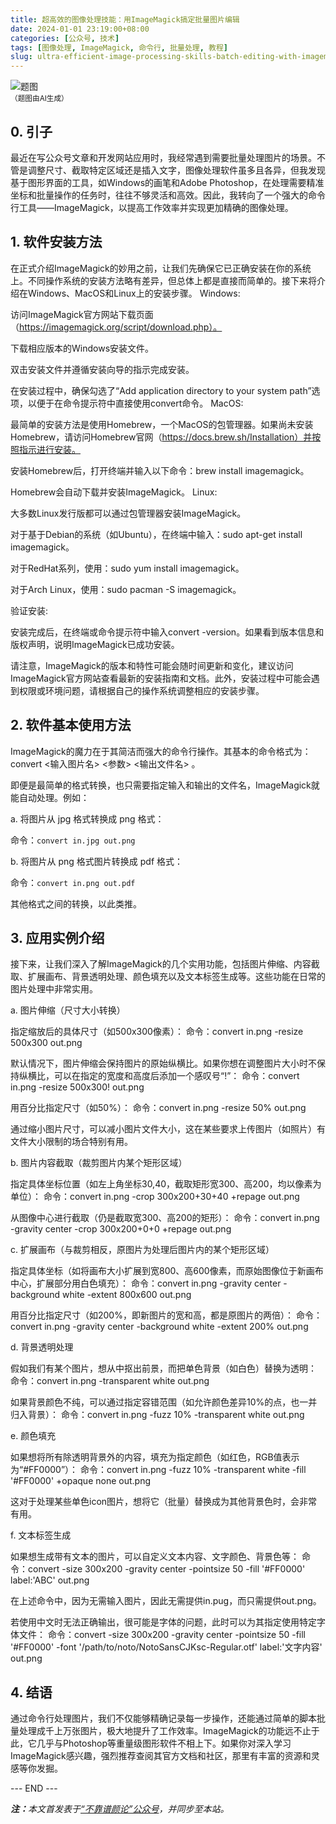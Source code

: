 ```yaml
---
title: 超高效的图像处理技能：用ImageMagick搞定批量图片编辑
date: 2024-01-01 23:19:00+08:00
categories: [公众号, 技术]
tags: [图像处理, ImageMagick, 命令行, 批量处理, 教程]
slug: ultra-efficient-image-processing-skills-batch-editing-with-imagemagick
---
```


<div class="p-3 text-center">
  <img class="img-fluid" src="/uploads/2024/0101/01.png" alt="题图" style="max-width:640px">
  <div><small>（题图由AI生成）</small></div>
</div>

## 0. 引子

最近在写公众号文章和开发网站应用时，我经常遇到需要批量处理图片的场景。不管是调整尺寸、截取特定区域还是插入文字，图像处理软件虽多且各异，但我发现基于图形界面的工具，如Windows的画笔和Adobe Photoshop，在处理需要精准坐标和批量操作的任务时，往往不够灵活和高效。因此，我转向了一个强大的命令行工具——ImageMagick，以提高工作效率并实现更加精确的图像处理。

## 1. 软件安装方法

在正式介绍ImageMagick的妙用之前，让我们先确保它已正确安装在你的系统上。不同操作系统的安装方法略有差异，但总体上都是直接而简单的。接下来将介绍在Windows、MacOS和Linux上的安装步骤。
Windows:

访问ImageMagick官方网站下载页面（https://imagemagick.org/script/download.php）。

下载相应版本的Windows安装文件。

双击安装文件并遵循安装向导的指示完成安装。

在安装过程中，确保勾选了“Add application directory to your system path”选项，以便于在命令提示符中直接使用convert命令。
MacOS:

最简单的安装方法是使用Homebrew，一个MacOS的包管理器。如果尚未安装Homebrew，请访问Homebrew官网（https://docs.brew.sh/Installation）并按照指示进行安装。

安装Homebrew后，打开终端并输入以下命令：brew install imagemagick。

Homebrew会自动下载并安装ImageMagick。
Linux:

大多数Linux发行版都可以通过包管理器安装ImageMagick。

对于基于Debian的系统（如Ubuntu），在终端中输入：sudo apt-get install imagemagick。

对于RedHat系列，使用：sudo yum install imagemagick。

对于Arch Linux，使用：sudo pacman -S imagemagick。

验证安装:

安装完成后，在终端或命令提示符中输入convert -version。如果看到版本信息和版权声明，说明ImageMagick已成功安装。

请注意，ImageMagick的版本和特性可能会随时间更新和变化，建议访问ImageMagick官方网站查看最新的安装指南和文档。此外，安装过程中可能会遇到权限或环境问题，请根据自己的操作系统调整相应的安装步骤。

## 2. 软件基本使用方法

ImageMagick的魔力在于其简洁而强大的命令行操作。其基本的命令格式为：convert <输入图片名> <参数> <输出文件名> 。

即便是最简单的格式转换，也只需要指定输入和输出的文件名，ImageMagick就能自动处理。例如：

a. 将图片从 jpg 格式转换成 png 格式：

命令：`convert in.jpg out.png`

b. 将图片从 png 格式图片转换成 pdf 格式：

命令：`convert in.png out.pdf`

其他格式之间的转换，以此类推。

## 3. 应用实例介绍

接下来，让我们深入了解ImageMagick的几个实用功能，包括图片伸缩、内容截取、扩展画布、背景透明处理、颜色填充以及文本标签生成等。这些功能在日常的图片处理中非常实用。

a. 图片伸缩（尺寸大小转换）

指定缩放后的具体尺寸（如500x300像素）：
命令：convert in.png -resize 500x300 out.png

默认情况下，图片伸缩会保持图片的原始纵横比。如果你想在调整图片大小时不保持纵横比，可以在指定的宽度和高度后添加一个感叹号“!”：
命令：convert in.png -resize 500x300! out.png

用百分比指定尺寸（如50%）：
命令：convert in.png -resize 50% out.png

通过缩小图片尺寸，可以减小图片文件大小，这在某些要求上传图片（如照片）有文件大小限制的场合特别有用。

b. 图片内容截取（裁剪图片内某个矩形区域）

指定具体坐标位置（如左上角坐标30,40，截取矩形宽300、高200，均以像素为单位）：
命令：convert in.png -crop 300x200+30+40 +repage out.png

从图像中心进行截取（仍是截取宽300、高200的矩形）：
命令：convert in.png -gravity center -crop 300x200+0+0 +repage out.png

c. 扩展画布（与裁剪相反，原图片为处理后图片内的某个矩形区域）

指定具体坐标（如将画布大小扩展到宽800、高600像素，而原始图像位于新画布中心，扩展部分用白色填充）：
命令：convert in.png -gravity center -background white -extent 800x600 out.png

用百分比指定尺寸（如200%，即新图片的宽和高，都是原图片的两倍）：
命令：convert in.png -gravity center -background white -extent 200% out.png

d. 背景透明处理

假如我们有某个图片，想从中抠出前景，而把单色背景（如白色）替换为透明：
命令：convert in.png -transparent white out.png

如果背景颜色不纯，可以通过指定容错范围（如允许颜色差异10%的点，也一并归入背景）：
命令：convert in.png -fuzz 10% -transparent white out.png

e. 颜色填充

如果想将所有除透明背景外的内容，填充为指定颜色（如红色，RGB值表示为“#FF0000”）：
命令：convert in.png -fuzz 10% -transparent white -fill '#FF0000' +opaque none out.png

这对于处理某些单色icon图片，想将它（批量）替换成为其他背景色时，会非常有用。

f. 文本标签生成

如果想生成带有文本的图片，可以自定义文本内容、文字颜色、背景色等：
命令：convert -size 300x200 -gravity center -pointsize 50 -fill '#FF0000' label:'ABC' out.png

在上述命令中，因为无需输入图片，因此无需提供in.pug，而只需提供out.png。

若使用中文时无法正确输出，很可能是字体的问题，此时可以为其指定使用特定字体文件：
命令：convert -size 300x200 -gravity center -pointsize 50 -fill '#FF0000' -font '/path/to/noto/NotoSansCJKsc-Regular.otf' label:'文字内容' out.png

## 4. 结语

通过命令行处理图片，我们不仅能够精确记录每一步操作，还能通过简单的脚本批量处理成千上万张图片，极大地提升了工作效率。ImageMagick的功能远不止于此，它几乎与Photoshop等重量级图形软件不相上下。如果你对深入学习ImageMagick感兴趣，强烈推荐查阅其官方文档和社区，那里有丰富的资源和灵感等你发掘。

<div class="p-5 text-center">--- END ---</div>

<i><b>注：</b>本文首发表于[“不靠谱颜论”公众号](https://mp.weixin.qq.com/s/EA5J2EENzCiWYDjkZDdwVQ)，并同步至本站。</i>
